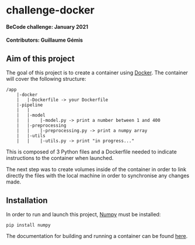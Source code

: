 # challenge-docker

#### BeCode challenge: January 2021

#### Contributors: Guillaume Gémis

## Aim of this project

The goal of this project is to create a container using [Docker](https://www.docker.com/ "Title"). 
The container will cover the following structure:
```
/app
    |-docker
    |   |-Dockerfile -> your Dockerfile
    |-pipeline
    |   |
    |   |-model
    |   |    |-model.py -> print a number between 1 and 400
    |   |-preprocessing
    |   |    |-preprocessing.py -> print a numpy array
    |   |-utils
    |   |    |-utils.py -> print "in progress..."
```
This is composed of 3 Python files and a Dockerfile needed to indicate instructions to the container when launched.

The next step was to create volumes inside of the container in order to link directly the files with the local machine in order to synchronise any changes made. 

## Installation 

In order to run and launch this project, [Numpy](https://numpy.org/doc/stable/ "Title") must be installed: 
```
pip install numpy
```
The documentation for building and running a container can be found [here](https://docs.docker.com/ "Title").



